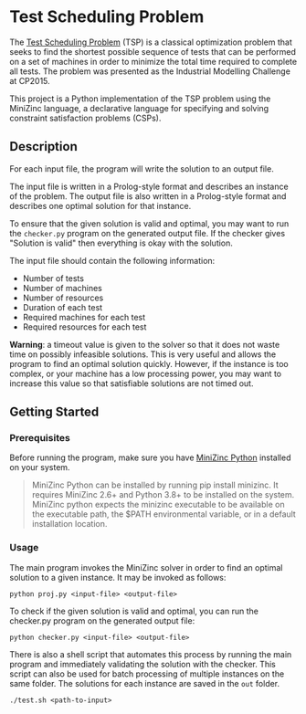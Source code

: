 # Test Scheduling Problem

The [Test Scheduling Problem](https://www.csplib.org/Problems/prob073/)
(TSP) is a classical optimization problem that seeks to find the
shortest possible sequence of tests that can be performed on a
set of machines in order to minimize the total time required to
complete all tests. The problem was presented as the
Industrial Modelling Challenge at CP2015.

This project is a Python implementation of the TSP problem using
the MiniZinc language, a declarative language for specifying
and solving constraint satisfaction problems (CSPs).

## Description

For each input file, the program will write the solution to an output file.

The input file is written in a Prolog-style format and describes
an instance of the problem. The output file is also written in a
Prolog-style format and describes one optimal solution for that
instance.

To ensure that the given solution is valid and optimal, you
may want to run the `checker.py` program on the generated output
file. If the checker gives "Solution is valid" then everything is
okay with the solution.

The input file should contain the following information:
* Number of tests
* Number of machines
* Number of resources
* Duration of each test
* Required machines for each test
* Required resources for each test

**Warning**: a timeout value is given to the solver so that
it does not waste time on possibly infeasible solutions. This
is very useful and allows the program to find an optimal solution
quickly. However, if the instance is too complex, or your machine
has a low processing power, you may want to increase this value
so that satisfiable solutions are not timed out.

## Getting Started

### Prerequisites

Before running the program, make sure you have
[MiniZinc Python](https://github.com/MiniZinc/minizinc-python?tab=readme-ov-file#installation)
installed on your system.

> MiniZinc Python can be installed by running pip install minizinc.
> It requires MiniZinc 2.6+ and Python 3.8+ to be installed on the system.
> MiniZinc python expects the minizinc executable to be available on the
> executable path, the $PATH environmental variable, or in a default
> installation location.

### Usage

The main program invokes the MiniZinc solver in order to find
an optimal solution to a given instance. It may be invoked as follows:

```shell
python proj.py <input-file> <output-file>
```

To check if the given solution is valid and optimal, you can run the
checker.py program on the generated output file:

```shell
python checker.py <input-file> <output-file>
```

There is also a shell script that automates this process by running
the main program and immediately validating the solution with the
checker. This script can also be used for batch processing of multiple
instances on the same folder. The solutions for each instance are
saved in the `out` folder.

```shell
./test.sh <path-to-input>
```
